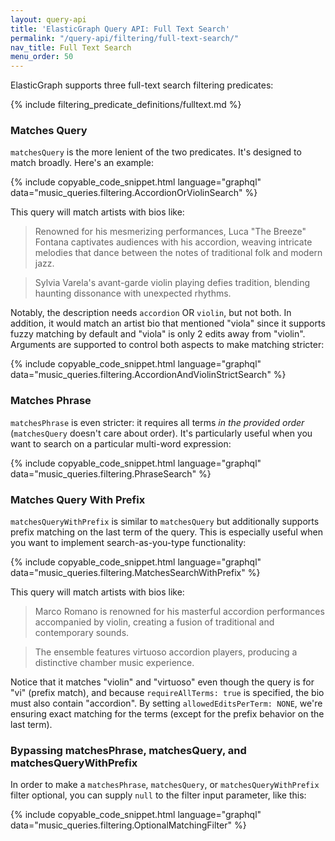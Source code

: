 ```yaml
---
layout: query-api
title: 'ElasticGraph Query API: Full Text Search'
permalink: "/query-api/filtering/full-text-search/"
nav_title: Full Text Search
menu_order: 50
---
```

ElasticGraph supports three full-text search filtering predicates:

{% include filtering_predicate_definitions/fulltext.md %}

### Matches Query

`matchesQuery` is the more lenient of the two predicates. It's designed to match broadly. Here's an example:

{% include copyable_code_snippet.html language="graphql" data="music_queries.filtering.AccordionOrViolinSearch" %}

This query will match artists with bios like:

> Renowned for his mesmerizing performances, Luca "The Breeze" Fontana captivates audiences with his accordion,
> weaving intricate melodies that dance between the notes of traditional folk and modern jazz.

> Sylvia  Varela's avant-garde violin playing defies tradition, blending haunting dissonance with unexpected rhythms.

Notably, the description needs `accordion` OR `violin`, but not both. In addition, it would match an artist bio that
mentioned "viola" since it supports fuzzy matching by default and "viola" is only 2 edits away from "violin". Arguments
are supported to control both aspects to make matching stricter:

{% include copyable_code_snippet.html language="graphql" data="music_queries.filtering.AccordionAndViolinStrictSearch" %}

### Matches Phrase

`matchesPhrase` is even stricter: it requires all terms _in the provided order_ (`matchesQuery` doesn't care about order). It's particularly useful when you want to search on a particular multi-word expression:

{% include copyable_code_snippet.html language="graphql" data="music_queries.filtering.PhraseSearch" %}

### Matches Query With Prefix

`matchesQueryWithPrefix` is similar to `matchesQuery` but additionally supports prefix matching on the last term of the query. This is especially useful when you want to implement search-as-you-type functionality:

{% include copyable_code_snippet.html language="graphql" data="music_queries.filtering.MatchesSearchWithPrefix" %}

This query will match artists with bios like:

> Marco Romano is renowned for his masterful accordion performances accompanied by violin, creating a fusion of traditional and contemporary sounds.

> The ensemble features virtuoso accordion players, producing a distinctive chamber music experience.

Notice that it matches "violin" and "virtuoso" even though the query is for "vi" (prefix match), and because `requireAllTerms: true` is specified, the bio must also contain "accordion". By setting `allowedEditsPerTerm: NONE`, we're ensuring exact matching for the terms (except for the prefix behavior on the last term).

### Bypassing matchesPhrase, matchesQuery, and matchesQueryWithPrefix

In order to make a `matchesPhrase`, `matchesQuery`, or `matchesQueryWithPrefix` filter optional, you can supply `null` to the filter input parameter, like this:

{% include copyable_code_snippet.html language="graphql" data="music_queries.filtering.OptionalMatchingFilter" %}
